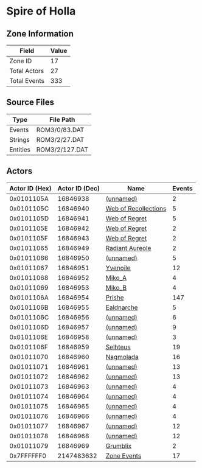 # Spire of Holla

## Zone Information

| Field        |   Value |
|--------------|---------|
| Zone ID      |      17 |
| Total Actors |      27 |
| Total Events |     333 |

## Source Files

| Type     | File Path      |
|----------|----------------|
| Events   | ROM3/0/83.DAT  |
| Strings  | ROM3/2/27.DAT  |
| Entities | ROM3/2/127.DAT |

## Actors

| Actor ID (Hex)   |   Actor ID (Dec) | Name                                                               |   Events |
|------------------|------------------|--------------------------------------------------------------------|----------|
| 0x0101105A       |         16846938 | [(unnamed)](./16846938/)                                           |        2 |
| 0x0101105C       |         16846940 | [Web of Recollections](./16846940%20-%20Web%20of%20Recollections/) |        5 |
| 0x0101105D       |         16846941 | [Web of Regret](./16846941%20-%20Web%20of%20Regret/)               |        5 |
| 0x0101105E       |         16846942 | [Web of Regret](./16846942%20-%20Web%20of%20Regret/)               |        2 |
| 0x0101105F       |         16846943 | [Web of Regret](./16846943%20-%20Web%20of%20Regret/)               |        2 |
| 0x01011065       |         16846949 | [Radiant Aureole](./16846949%20-%20Radiant%20Aureole/)             |        2 |
| 0x01011066       |         16846950 | [(unnamed)](./16846950/)                                           |        5 |
| 0x01011067       |         16846951 | [Yvenoile](./16846951%20-%20Yvenoile/)                             |       12 |
| 0x01011068       |         16846952 | [Miko_A](./16846952%20-%20Miko_A/)                                 |        4 |
| 0x01011069       |         16846953 | [Miko_B](./16846953%20-%20Miko_B/)                                 |        4 |
| 0x0101106A       |         16846954 | [Prishe](./16846954%20-%20Prishe/)                                 |      147 |
| 0x0101106B       |         16846955 | [Ealdnarche](./16846955%20-%20Ealdnarche/)                         |        5 |
| 0x0101106C       |         16846956 | [(unnamed)](./16846956/)                                           |        6 |
| 0x0101106D       |         16846957 | [(unnamed)](./16846957/)                                           |        9 |
| 0x0101106E       |         16846958 | [(unnamed)](./16846958/)                                           |        3 |
| 0x0101106F       |         16846959 | [Selhteus](./16846959%20-%20Selhteus/)                             |       19 |
| 0x01011070       |         16846960 | [Nagmolada](./16846960%20-%20Nagmolada/)                           |       16 |
| 0x01011071       |         16846961 | [(unnamed)](./16846961/)                                           |       13 |
| 0x01011072       |         16846962 | [(unnamed)](./16846962/)                                           |       13 |
| 0x01011073       |         16846963 | [(unnamed)](./16846963/)                                           |        4 |
| 0x01011074       |         16846964 | [(unnamed)](./16846964/)                                           |        4 |
| 0x01011075       |         16846965 | [(unnamed)](./16846965/)                                           |        4 |
| 0x01011076       |         16846966 | [(unnamed)](./16846966/)                                           |        4 |
| 0x01011077       |         16846967 | [(unnamed)](./16846967/)                                           |       12 |
| 0x01011078       |         16846968 | [(unnamed)](./16846968/)                                           |       12 |
| 0x01011079       |         16846969 | [Grumblix](./16846969%20-%20Grumblix/)                             |        2 |
| 0x7FFFFFF0       |       2147483632 | [Zone Events](./Zone%20Events/)                                    |       17 |